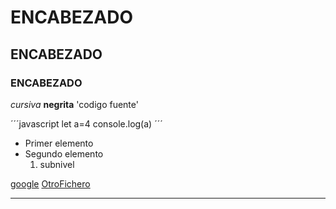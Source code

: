 # ENCABEZADO
## ENCABEZADO
### ENCABEZADO

*cursiva*
**negrita**
'codigo fuente'

´´´javascript
let a=4
console.log(a)
´´´
- Primer elemento
- Segundo elemento
    1. subnivel

[google](https://www.google.com)
[OtroFichero](./)

---
